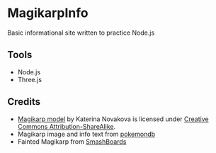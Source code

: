 # MagikarpInfo

Basic informational site written to practice Node.js

## Tools

- Node.js
- Three.js

## Credits

- [Magikarp model](https://skfb.ly/6trPo) by Katerina Novakova is licensed under
  [Creative Commons
  Attribution-ShareAlike](http://creativecommons.org/licenses/by-sa/4.0/).
- Magikarp image and info text from
  [pokemondb](https://pokemondb.net/pokedex/magikarps)
- Fainted Magikarp from [SmashBoards](https://smashboards.com/threads/pokemon-129-magikarp-for-super-smash-bros-4.335718/page-2)
